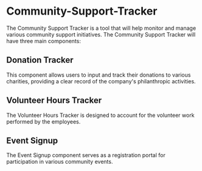 # Community-Support-Tracker

The Community Support Tracker is a tool that will help monitor and manage various community support initiatives.
The Community Support Tracker will have three main components:

## Donation Tracker
  This component allows users to input and track their donations to various charities, providing a clear record of the company's philanthropic activities.
  
## Volunteer Hours Tracker
  The Volunteer Hours Tracker is designed to account for the volunteer work performed by the employees.
  
## Event Signup
  The Event Signup component serves as a registration portal for participation in various community events.
